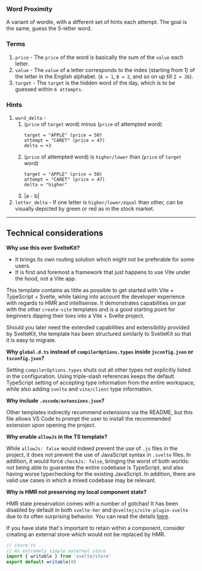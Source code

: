 ### Word Proximity

A variant of wordle, with a different set of hints each attempt. The goal is the same, guess the 5-letter word.

### Terms

1. `price` - The `price` of the word is basically the sum of the `value` each letter.
2. `value` - The `value` of a letter corresponds to the index (starting from 1) of the letter in the English alphabet. (`A = 1`, `B = 2`, and so on up till `Z = 26`).
3. `target` - The `target` is the hidden word of the day, which is to be guessed within `6 attempts`.

### Hints

1. `word_delta` -  
    1. (`price` of `target` word) minus (`price` of attempted word)  
        ```
        target = "APPLE" (price = 50)
        attempt = "CARET" (price = 47)
        delta = +3
        ```
    2. (`price` of attempted word) is `higher/lower` than (`price` of `target` word)
        ```
        target = "APPLE" (price = 50)
        attempt = "CARET" (price = 47)
        delta = "higher"
        ```
    3. |a - b|
2. `letter_delta` - If one letter is `higher/lower/equal` than other, can be visually depicted by green or red as in the stock market.

---

## Technical considerations

**Why use this over SvelteKit?**

- It brings its own routing solution which might not be preferable for some users.
- It is first and foremost a framework that just happens to use Vite under the hood, not a Vite app.

This template contains as little as possible to get started with Vite + TypeScript + Svelte, while taking into account the developer experience with regards to HMR and intellisense. It demonstrates capabilities on par with the other `create-vite` templates and is a good starting point for beginners dipping their toes into a Vite + Svelte project.

Should you later need the extended capabilities and extensibility provided by SvelteKit, the template has been structured similarly to SvelteKit so that it is easy to migrate.

**Why `global.d.ts` instead of `compilerOptions.types` inside `jsconfig.json` or `tsconfig.json`?**

Setting `compilerOptions.types` shuts out all other types not explicitly listed in the configuration. Using triple-slash references keeps the default TypeScript setting of accepting type information from the entire workspace, while also adding `svelte` and `vite/client` type information.

**Why include `.vscode/extensions.json`?**

Other templates indirectly recommend extensions via the README, but this file allows VS Code to prompt the user to install the recommended extension upon opening the project.

**Why enable `allowJs` in the TS template?**

While `allowJs: false` would indeed prevent the use of `.js` files in the project, it does not prevent the use of JavaScript syntax in `.svelte` files. In addition, it would force `checkJs: false`, bringing the worst of both worlds: not being able to guarantee the entire codebase is TypeScript, and also having worse typechecking for the existing JavaScript. In addition, there are valid use cases in which a mixed codebase may be relevant.

**Why is HMR not preserving my local component state?**

HMR state preservation comes with a number of gotchas! It has been disabled by default in both `svelte-hmr` and `@sveltejs/vite-plugin-svelte` due to its often surprising behavior. You can read the details [here](https://github.com/rixo/svelte-hmr#svelte-hmr).

If you have state that's important to retain within a component, consider creating an external store which would not be replaced by HMR.

```ts
// store.ts
// An extremely simple external store
import { writable } from 'svelte/store'
export default writable(0)
```